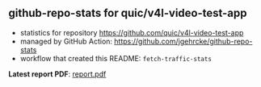 ## github-repo-stats for quic/v4l-video-test-app

- statistics for repository https://github.com/quic/v4l-video-test-app
- managed by GitHub Action: https://github.com/jgehrcke/github-repo-stats
- workflow that created this README: `fetch-traffic-stats`

**Latest report PDF**: [report.pdf](https://github.com/njjetha/System-Design/raw/github-repo-stats/quic/v4l-video-test-app/latest-report/report.pdf)

